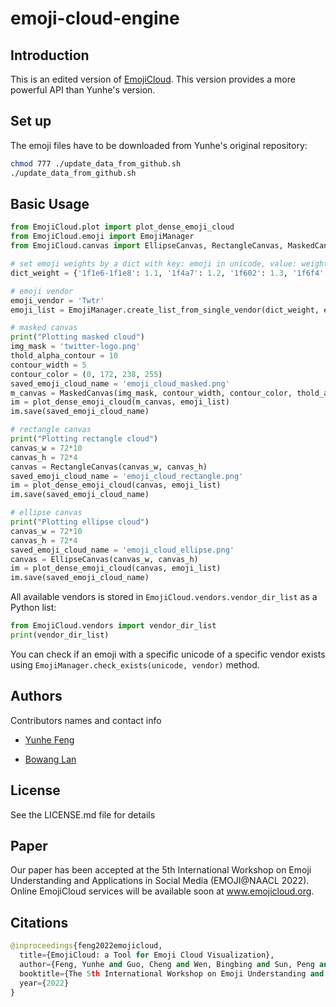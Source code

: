 # emoji-cloud-engine

## Introduction

This is an edited version of [EmojiCloud](https://github.com/YunheFeng/EmojiCloud). This version provides a more powerful API than Yunhe's version.

## Set up

The emoji files have to be downloaded from Yunhe's original repository:

```bash
chmod 777 ./update_data_from_github.sh
./update_data_from_github.sh
```

## Basic Usage

```python
from EmojiCloud.plot import plot_dense_emoji_cloud
from EmojiCloud.emoji import EmojiManager
from EmojiCloud.canvas import EllipseCanvas, RectangleCanvas, MaskedCanvas

# set emoji weights by a dict with key: emoji in unicode, value: weight
dict_weight = {'1f1e6-1f1e8': 1.1, '1f4a7': 1.2, '1f602': 1.3, '1f6f4': 1.4, '1f6f5': 1.5, '1f6f6': 1.6, '1f6f7': 1.7, '1f6f8': 1.8, '1f6f9': 1.9, '1f6fa': 2.0, '1f6fb': 2.1, '1f6fc': 2.2, '1f7e0': 2.3, '1f9a2': 2.4, '1f9a3': 2.5, '1f9a4': 2.6, '1f9a5': 2.7, '1f9a6': 2.8, '1f9a8': 2.9, '1f9a9': 3.0}

# emoji vendor 
emoji_vendor = 'Twtr'
emoji_list = EmojiManager.create_list_from_single_vendor(dict_weight, emoji_vendor)

# masked canvas 
print("Plotting masked cloud")
img_mask = 'twitter-logo.png'
thold_alpha_contour = 10 
contour_width = 5
contour_color = (0, 172, 238, 255)
saved_emoji_cloud_name = 'emoji_cloud_masked.png'
m_canvas = MaskedCanvas(img_mask, contour_width, contour_color, thold_alpha_contour)
im = plot_dense_emoji_cloud(m_canvas, emoji_list)
im.save(saved_emoji_cloud_name)

# rectangle canvas 
print("Plotting rectangle cloud")
canvas_w = 72*10
canvas_h = 72*4
canvas = RectangleCanvas(canvas_w, canvas_h)
saved_emoji_cloud_name = 'emoji_cloud_rectangle.png'
im = plot_dense_emoji_cloud(canvas, emoji_list)
im.save(saved_emoji_cloud_name)

# ellipse canvas
print("Plotting ellipse cloud")
canvas_w = 72*10
canvas_h = 72*4
saved_emoji_cloud_name = 'emoji_cloud_ellipse.png'
canvas = EllipseCanvas(canvas_w, canvas_h)
im = plot_dense_emoji_cloud(canvas, emoji_list)
im.save(saved_emoji_cloud_name)
```

All available vendors is stored in `EmojiCloud.vendors.vendor_dir_list` as a Python list:

```python
from EmojiCloud.vendors import vendor_dir_list
print(vendor_dir_list)
```

You can check if an emoji with a specific unicode of a specific vendor exists using `EmojiManager.check_exists(unicode, vendor)` method.

## Authors

Contributors names and contact info

* [Yunhe Feng](https://yunhefeng.me/)

* [Bowang Lan](https://github.com/BowangLan)

## License

See the LICENSE.md file for details

## Paper

Our paper has been accepted at the 5th International Workshop on Emoji Understanding and Applications in Social Media (EMOJI@NAACL 2022). Online EmojiCloud services will be available soon at www.emojicloud.org.

## Citations

```python
@inproceedings{feng2022emojicloud,
  title={EmojiCloud: a Tool for Emoji Cloud Visualization},
  author={Feng, Yunhe and Guo, Cheng and Wen, Bingbing and Sun, Peng and Yue, Yufei and Tao, Dingwen},
  booktitle={The 5th International Workshop on Emoji Understanding and Applications in Social Media at 2022 Annual Conference of the North American Chapter of the Association for Computational Linguistics (EMOJI@NAACL)},
  year={2022}
}
```
